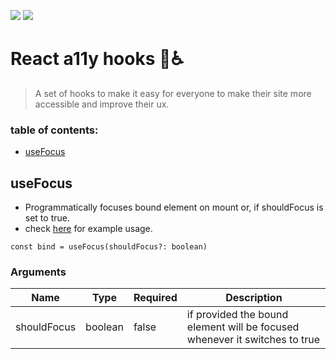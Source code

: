 ![](https://badgen.net/bundlephobia/minzip/a11y-hooks)
![](https://badgen.net/npm/v/a11y-hooks)

# React a11y hooks 🎣♿

> A set of hooks to make it easy for everyone to make their site more accessible and improve their ux.

### table of contents:

- [useFocus](#useFocus)

## useFocus

- Programmatically focuses bound element on mount or, if shouldFocus is set to true.
- check [here](https://codesandbox.io/embed/usefocus-example-ttpys) for example usage.

`const bind = useFocus(shouldFocus?: boolean)`

### Arguments

| Name        | Type    | Required | Description                                                                |
| ----------- | ------- | -------- | -------------------------------------------------------------------------- |
| shouldFocus | boolean | false    | if provided the bound element will be focused whenever it switches to true |

